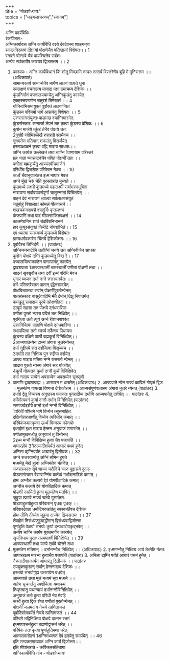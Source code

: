 +++    
title = "षोडशोध्यायः"      
topics = ["मङ्गलाचरणम्","स्नानम्"]    
+++    

अग्नि कार्यविधिः  
	1कपिंजलः-  
अग्निकार्यावस	अग्नि कार्यविधिं वक्ष्ये देवदेवस्य शाङ्गन्‌णः  
रकालनिरूपणं	दीक्षायां पोक्षणेचैव पतिष्ठायां विशेषतः।।	1  
	स्नपने चोत्सवे चैव पायश्चित्तेष सर्वशः  
	अन्येष सर्वकार्येष काश्यप द्विजसत्तम ।।	2  
1. काश्यपः - अग्नि कार्यविधानं किं शोतु मिच्छामि तत्परः तत्सर्वं विस्तरेणैव बूहि मे मुनिसत्तम ।। (अधिकपाठं)  
सामान्यकार्य	सामान्येनैव मार्गेण लक्षणं पक्ष्यते धुना  
स्यलक्षणं	पचनालय मापाद्य पक्षा ळ्याचम्य देशिकः ।।  
कुंडनिर्माणं	पचनालययाम्येतु अग्निकुंडंतु कारयेत्  
	एकहस्तपमाणेन चतुरशं तिमेखलं ।।	4  
	योनिनाभिसमायुक्तं पूर्वोक्तं लक्षणान्वितं  
	कुंडस्य पश्चिमो भागे आसनंतु विशेषतः ।।	5  
	उत्तरासंगसंयुक्तः पाङ्मख श्चाग्निमारभेत्  
कुंडसंस्कारः	सम्मार्जा लेपनं तत कृत्वा कुंडस्य देशिकः ।।	6  
	कुशेन मार्जये त्कुंडं तेनैव पोक्षये त्ततः  
	2पूर्वाग्रै न्त्रीभिरुलेखै रुत्तराग्रै स्तथैवच ।।  
	गुणमंतेण मतिमान् शकलंतु विसर्जयेत्  
	हस्तपक्षाळनं कृत्वा वह्नि मादाय साधकः।।  
अग्नि कार्यसं	उल्लेखनं तथा चाग्निं 1पाणायामं परिस्तरं  
ग्रहः	पाता ण्यासादनंचैव पवितं पोक्षणीं ततः ।।  
	पणीतां बह्मकूर्चंतु आज्यंदर्वींचमार्जनं  
	परिधींच द्विजशेष्ठ परिषेचन मेवच ।।	10  
	ऊर्ध्वं चैवानुयाजंतच इध्म माघार मेवच  
	अग्ने र्मुखं चरुं चेति पुरस्तात्तंत मुच्यते ।।  
कुंडमध्ये लक्ष्मी	कुंडमध्ये महालक्ष्मीं सर्वाभरणभूषितां  
नारायणा	सर्वावयवसंपूर्णां ऋतुस्नातां विचिंतयेत् ।।  
वाहनं	देवं नारायणं ध्यात्वा सर्वलक्षणसंयुतं  
	चतुर्बाहुं विशालाक्षं कोमलं पीतवासनं।।  
	शंखचकगदापद्मै श्चतुर्भिः कृतलक्षणं  
	कंजपाणिं तथा पादं श्रीवत्सांकितवक्षसं ।।	14  
	कालमेघनिभं शांतं चंदबिंबनिभाननं  
	हार कूयूरसंयुक्तं किरीटे नोपशोभितं।।	15  
	एवं ध्यात्वा समभ्यर्च्य कुंडमध्ये विशेषतः  
	ग्राम्यधर्मपकारेण चिंतये द्देशिकोत्तमः ।।	16  
2. पूर्वाग्रैश्च तिभिर्दर्भैः ।। (पाठांतरः)  
अग्निजननादीनि	ततोग्निं जनये त्तत अग्निबीजेन साधकः  
	कुशेन पोक्षये दग्निं कुंडमध्येतु विष्ठ रे।।	17  
	पज्वालयित्वाकाष्ठेन पाणायामंतु कारयेत्  
द्वादशपाता	1आज्यस्थालीं चरुस्थालीं पणीतां पोक्षणीं तथा ।।  
सादनं	सृक्सृवौच तथा दर्वीं इध्मं परिधि मेवच  
	भृंगारं व्यजनं दर्भा नग्ने रुत्तरपार्श्वतः ।।  
	दर्भैः परिस्तरैस्तत पातान् द्वंद्वेनसादयेत्  
	पोक्षयित्वातथा सर्वान् पोक्षणींपुरतोन्येनत्  
पातसंस्कारः	वासुदेवादिभि र्मंतै र्दर्भान् दिक्षु निपातयेत्  
	कमंडुलुं समादाय पूरये त्प्रोक्षणींतदा ।।  
	उत्पूर्य सहसा तत पोक्षये द्गंधवारिणा  
	पणीतां पुरतो न्यस्य पवितं तत निक्षिपेत् ।।  
	पूरयित्वा ततो त्पूर्य अग्ने रीशानपार्श्वतः  
	उत्तानियित्वा पाताणि पोक्षये द्गंधवारिणा ।।  
	स्थापयित्वा ततो भ्यर्च्य दर्फेणच पिधायच  
	कुंडस्य दक्षिणे पार्श्वे बह्मकूर्चं विनिक्षिपेत्‌।।  
	2आज्यपातेन्येन दाज्यं अंगारा नुत्तरेन्येनत्  
	दर्भा नुद्दीपये त्तत दर्शयित्वा विसृज्यच ।।  
	3दर्भाग्रे तत निक्षिप्य पुन रुद्दीप्य दर्शयेत्  
	आज्य मादाय मतिमा नग्ने रुत्तरतो न्येनत् ।।  
	आदाय पुरतो न्यस्य अंगारं सह योजयेत्  
	4कूर्चे नोत्पतनं कुर्या दग्नौ कूर्चं विनिक्षिवेत्  
	दर्भा नादाय सव्येन अपसव्येन अपसव्येन सृक्सृवौ  
1. पाताणि द्वादशाग्राह्य । आसादन म धाचरेत् (अधिकःपाठः) 2. आज्यपाते  न्येन राज्यं कापिलं गोघृतं द्विज । मूलमंतेण गायत्य्रा  विष्णना देशिकोत्तम ।। आज्यसंपूर्णपातास्य अंगारा  नुत्तरे न्येनत् (पाठांतरः) 3. दर्भाग्रे द्वेतु विन्यस्य अंगुष्ठस्य  पमाणतः पुनरादीप्य दर्भाणि आज्यपातेतु दर्शयेत् ।। पाठांतरः 4. दर्भेणोत्पवनं कुर्या दग्नौ दर्भान्  विनिक्षिपेत् (पाठांतरः)  
	सम्मार्ज्यदर्शये दग्नौ दर्भा नग्नौ विनिक्षिपेत् ।।  
	1परिधीं पश्चिमे भागे विन्येन त्सुसमाहितः  
	दक्षिणोत्तरपार्श्वेतु विन्येन त्परिधीन् कमात् ।।  
	परिषेकंकमात्कृत्वा ऊर्ध्वं विन्यस्य कोणयोः  
इध्महोमं	इध्म मादाय हेन्तन अनुयाजं समारभेत् ।।  
	पणीतामुखमध्येतु अनूयाजं तु विन्येनत्  
	2इध्म मग्नौ विनिक्षिप्य हुत्वा चैव पजापतिं ।।  
अघारहोमं	3नैरुत्यादीशपर्यंतं आघारं पथमं हुनेत्  
	अनिला द्यग्निपर्यंतं आघारंतु द्वितीयकं।।	32  
	अग्ने रुत्तरयाम्येतु अग्निं सोमेन हूयते  
	मध्यमेतु मेखे हुत्वा अग्निमंतेण मंतवित् ।।  
चरुसंस्कारः	सृवे णाज्यं चरौनिंचे च्चरु मुद्वासये दुदक्  
षोडशसंस्कार	वैष्णवाग्निंच कर्तव्यं गर्भादानादिकं कमात् ।  
होमंः	अग्नौच कल्पये द्देवं योगपीठादिकं कमात् ।।  
	अग्नौच कल्पये द्देवं योगपीठादिकं कमात्  
	षोडशी स्समिदो हुत्वा मूलमंतेण मंतवित् ।।  
	जुहुया त्प्रणवे नाज्यं चरुंवै मूलमंततः  
	षोडशाहुतयोहुत्वा परिवारान् पृधक् पृधक् ।।  
परिवारदेवता	धर्मादिगरुडांतंतु स्वस्वमंतैश्च देशिकः  
होमः	तीणि तीण्येव जुहुया दाज्येन द्विजसत्तमः ।।	37  
शेषहोमं	तिसंध्यंजुहुयाद्धीमान् द्विसंध्यंवाद्विजोत्तम  
पूर्णाहुति	वेळयो रुभयोः कुर्या दन्यधादोषकृद्भवेत् ।।  
	अन्येष चाग्नि कार्येष युक्तमार्गेण कारयेत्  
	सृचंनिधाय पुरतः तस्यपार्श्वे विनिक्षिपेत् ।।	39  
	आज्यस्थालीं तथा याम्ये सृवंवै चोत्तरे तथा  
1. मूलमंतेण मतिमान् । दर्भानग्नौच निक्षिपेत् ।। (अधिकपाठः) 2. इध्ममग्नौतु निक्षिप्य  आयं तेध्मेति मंततः आघारहक्षम मारभ्य हुत्वाचैव पजापतिं (पाठांतरः) 3. अनिला द्यग्नि पर्यंतं आघारं पथमं हुनेत् । नैरुतादीशानपर्यंतं आघारंतु द्वितीयकं ।। पाठांतरः  
	उपयुक्तकुशान् सर्वान्  हेन्तनादाय देशिकः ।।  
	हस्तयो रुभयोर्गृह्य उत्तराग्रेण बंधयेत्  
	आज्यपाते तथा मूलं मध्यमं सृव मध्यमे ।।  
	अग्रेण सृचगर्तंतु स्पर्शयित्वा यथाकमं  
	तिःकृत्वातु यथान्यायं दर्भानग्नौविनिक्षिपेत् ।।  
	अनुयाजं ततो हुत्वा परिधी नेव मेवहि  
	ऊर्थ्वे हुत्वा द्विज शेष्ठ पणीतां पुरतोन्येनत् ।।  
	पोक्षणीं जलमदाय नेचये त्प्रणिताजलं  
	पूर्वादिसोमपर्यंतं नेचये त्प्रणिताजलं ।।	44  
	पश्चिमे तद्विनिक्षिप्य पोक्षये दात्मन स्तमं  
	इथ्मपपश्चनंहुत्वा बह्मणोद्वासनं चरेत् ।।  
	परिषेकं ततः कृत्वा पूर्णाहुतिमथा चरेत्  
आत्मसमारोहणं	1अग्निमध्यगतं देवं हृदयेतु समर्पयेत् ।।	46  
	इति सम्यक्समाख्यातं अग्नि कार्यं द्विजोत्तम।।  
इति श्रीपांचराते - कपिंजलसंहितायां  
अग्निकार्यविधि र्नाम - षोडशोध्यायः  

